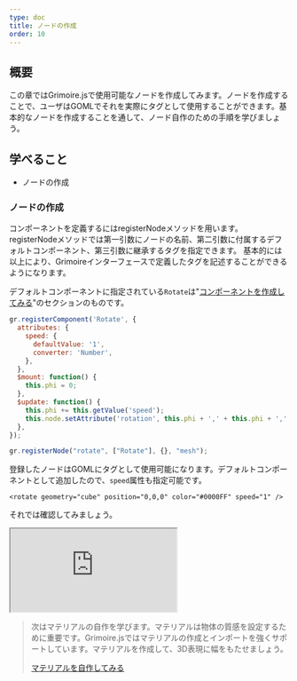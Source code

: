 ```yaml
---
type: doc
title: ノードの作成
order: 10
---
```


## 概要
この章ではGrimoire.jsで使用可能なノードを作成してみます。ノードを作成することで、ユーザはGOMLでそれを実際にタグとして使用することができます。基本的なノードを作成することを通して、ノード自作のための手順を学びましょう。

## 学べること

* ノードの作成

### ノードの作成

コンポーネントを定義するにはregisterNodeメソッドを用います。
registerNodeメソッドでは第一引数にノードの名前、第二引数に付属するデフォルトコンポーネント、第三引数に継承するタグを指定できます。
基本的には以上により、Grimoireインターフェースで定義したタグを記述することができるようになります。

デフォルトコンポーネントに指定されている`Rotate`は"[コンポーネントを作成してみる](/tutorial/07-create-component.html)"のセクションのものです。

```javascript
gr.registerComponent('Rotate', {
  attributes: {
    speed: {
      defaultValue: '1',
      converter: 'Number',
    },
  },
  $mount: function() {
    this.phi = 0;
  },
  $update: function() {
    this.phi += this.getValue('speed');
    this.node.setAttribute('rotation', this.phi + ',' + this.phi + ',' + this.phi);
  },
});

gr.registerNode("rotate", ["Rotate"], {}, "mesh");
```

登録したノードはGOMLにタグとして使用可能になります。デフォルトコンポーネントとして追加したので、`speed`属性も指定可能です。

```
<rotate geometry="cube" position="0,0,0" color="#0000FF" speed="1" />
```

それでは確認してみましょう。

<iframe class="editor" src="https://grimoiregl.github.io/grimoire.gl-example#t10-01"></iframe>

> 次はマテリアルの自作を学びます。マテリアルは物体の質感を設定するために重要です。Grimoire.jsではマテリアルの作成とインポートを強くサポートしています。マテリアルを作成して、3D表現に幅をもたせましょう。
>
> [マテリアルを自作してみる](/tutorial/11-create-material.html)
